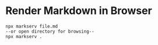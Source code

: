 # Render Markdown in Browser

    npx markserv file.md
    --or open directory for browsing--
    npx markserv .
